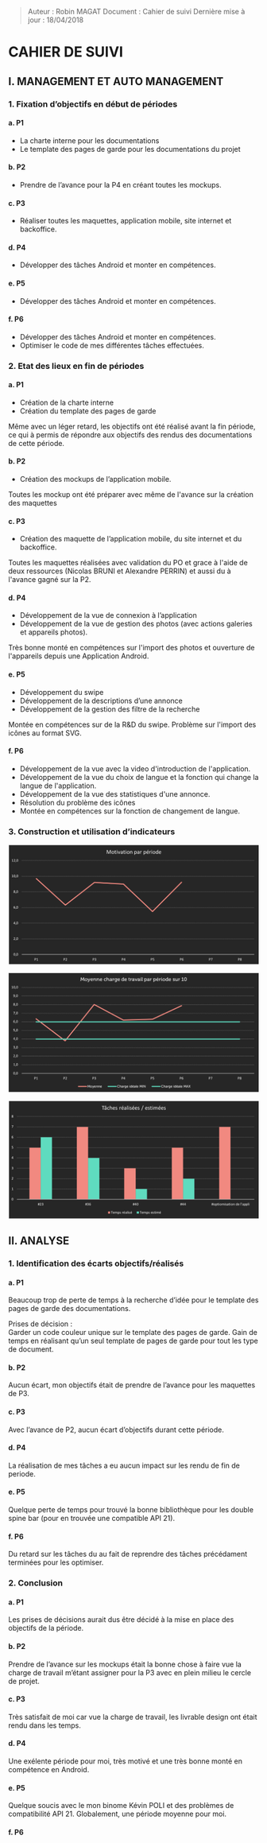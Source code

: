 > Auteur : Robin MAGAT
> Document : Cahier de suivi
> Dernière mise à jour : 18/04/2018

# **CAHIER DE SUIVI**

## I. MANAGEMENT ET AUTO MANAGEMENT

### 1. Fixation d’objectifs en début de périodes

#### a. P1
- La charte interne pour les documentations
- Le template des pages de garde pour les documentations du projet

#### b. P2
- Prendre de l’avance pour la P4 en créant toutes les mockups.

#### c. P3
- Réaliser toutes les maquettes, application mobile, site internet et backoffice.

#### d. P4
- Développer des tâches Android et monter en compétences.

#### e. P5
- Développer des tâches Android et monter en compétences.

#### f. P6
- Développer des tâches Android et monter en compétences.
- Optimiser le code de mes différentes tâches effectuées.

### 2. Etat des lieux en fin de périodes

#### a. P1
- Création de la charte interne
- Création du template des pages de garde

Même avec un léger retard, les objectifs ont été réalisé avant la fin période, ce qui à permis de répondre aux objectifs des rendus des
documentations de cette période.

#### b. P2
- Création des mockups de l’application mobile.

Toutes les mockup ont été préparer avec même de l'avance sur la création des maquettes

#### c. P3
- Création des maquette de l’application mobile, du site internet et du backoffice.

Toutes les maquettes réalisées avec validation du PO et grace à l'aide de deux ressources (Nicolas BRUNI et Alexandre PERRIN) et aussi du
à l'avance gagné sur la P2.

#### d. P4
- Développement de la vue de connexion à l’application
- Développement de la vue de gestion des photos (avec actions galeries et appareils photos).

Très bonne monté en compétences sur l'import des photos et ouverture de l'appareils depuis une Application Android.

#### e. P5
- Développement du swipe
- Développement de la descriptions d’une annonce
- Développement de la gestion des filtre de la recherche

Montée en compétences sur de la R&D du swipe. Problème sur l'import des icônes au format SVG.

#### f. P6
- Développement de la vue avec la video d'introduction de l'application.
- Développement de la vue du choix de langue et la fonction qui change la langue de l'application.
- Développement de la vue des statistiques d'une annonce.
- Résolution du problème des icônes
- Montée en compétences sur la fonction de changement de langue.

### 3. Construction et utilisation d’indicateurs

![alt text](motivation.png "Title")

![alt text](chargeTravail.png "Title")

![alt text](taches.png "Title")

## II. ANALYSE

### 1. Identification des écarts objectifs/réalisés

#### a. P1

Beaucoup trop de perte de temps à la recherche d’idée pour le template des pages de garde des documentations.

Prises de décision :<br>
Garder un code couleur unique sur le template des pages de garde. Gain de temps en réalisant qu’un seul template de pages de garde pour tout les type de document.


#### b. P2

Aucun écart, mon objectifs était de prendre de l’avance pour les maquettes de P3.

#### c. P3

Avec l’avance de P2, aucun écart d’objectifs durant cette période.

#### d. P4

La réalisation de mes tâches a eu aucun impact sur les rendu de fin de periode.

#### e. P5

Quelque perte de temps pour trouvé la bonne bibliothèque pour les double spine bar (pour en trouvée une compatible API 21).

#### f. P6

Du retard sur les tâches du au fait de reprendre des tâches précédament terminées pour les optimiser.

### 2. Conclusion

#### a. P1

Les prises de décisions aurait dus être décidé à la mise en place des objectifs de la période.

#### b. P2

Prendre de l’avance sur les mockups était la bonne chose à faire vue la charge de travail m’étant assigner pour la P3 avec en plein milieu le cercle de projet.

#### c. P3

Très satisfait de moi car vue la charge de travail, les livrable design ont était rendu dans les temps.

#### d. P4

Une exélente période pour moi, très motivé et une très bonne monté en compétence en Android.

#### e. P5

Quelque soucis avec le mon binome Kévin POLI et des problèmes de compatibilité API 21. Globalement, une période moyenne pour moi.

#### f. P6
